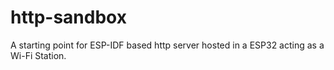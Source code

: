 # http-sandbox
A starting point for ESP-IDF based http server hosted in a ESP32 acting as a Wi-Fi Station.

